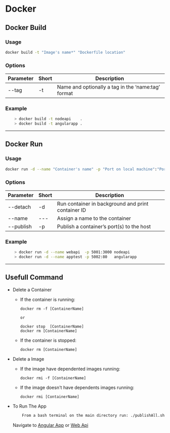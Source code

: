 # Docker

## Docker Build

### Usage

```bash
docker build -t "Image's name*" "Dockerfile location"
```

### Options

Parameter     | Short         | Description |
:-------------|:--------------|-----------|
--tag         | -t            |  Name and optionally a tag in the ‘name:tag’ format |

### Example

```bash
    > docker build -t nodeapi    .
    > docker build -t angularapp .
```

---

## Docker Run

### Usage

```bash
docker run -d --name "Container's name" -p "Port on local machine":"Port exposed on docker"  "Docker image's name"
```

### Options

Parameter     | Short         | Description |
:-------------|:--------------|-----------|
--detach      | -d            |  Run container in background and print container ID |
--name        | ---           |  Assign a name to the container |
--publish     | -p            |  Publish a container’s port(s) to the host |

### Example

```bash
    > docker run -d --name webapi  -p 5001:3000 nodeapi
    > docker run -d --name apptest -p 5002:80   angularapp
```

---

## Usefull Command

- Delete a Container

  - If the container is running:

        docker rm -f [ContainerName]

        or

        docker stop  [ContainerName]
        docker rm [ContainerName]

  - If the container is stopped:

        docker rm [ContainerName]


- Delete a Image

  - If the image have dependented images running:

        docker rmi -f [ContainerName]

  - If the image doesn't have dependents images running:

        docker rmi [ContainerName]

- To Run The App

    ```bash
        From a bash terminal on the main directory run: ./publishAll.sh
    ```

     Navigate to [Angular App](http://localhost:5002) or [Web Api](http://localhost:5001)
